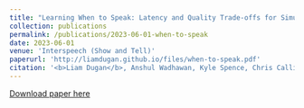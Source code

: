 ```yaml
---
title: "Learning When to Speak: Latency and Quality Trade-offs for Simultaneous Speech-to-Speech Translation with Offline Models"
collection: publications
permalink: /publications/2023-06-01-when-to-speak
date: 2023-06-01
venue: 'Interspeech (Show and Tell)'
paperurl: 'http://liamdugan.github.io/files/when-to-speak.pdf'
citation: '<b>Liam Dugan</b>, Anshul Wadhawan, Kyle Spence, Chris Callison-Burch, Morgan McGuire, and Victor Zordan'
---
```


[Download paper here](http://liamdugan.github.io/files/when-to-speak.pdf)